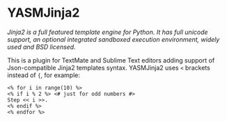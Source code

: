 # YASMJinja2

*Jinja2 is a full featured template engine for Python. It has full unicode support, an optional integrated sandboxed execution environment, widely used and BSD licensed.*

This is a plugin for TextMate and Sublime Text editors adding support of Json-compatible Jinja2 templates syntax.
YASMJinja2 uses `<` brackets instead of `{`, for example:
```
<% for i in range(10) %>
<% if i % 2 %> <# just for odd numbers #>
Step << i >>.
<% endif %>
<% endfor %>
```
